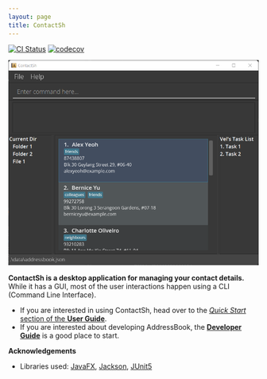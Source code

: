 ```yaml
---
layout: page
title: ContactSh
---
```


[![CI Status](https://github.com/AY2122S1-CS2103T-W10-1/tp/workflows/Java%20CI/badge.svg)](https://github.com/AY2122S1-CS2103T-W10-1/tp/actions)
[![codecov](https://codecov.io/gh/AY2122S1-CS2103T-W10-1/tp/branch/master/graph/badge.svg?token=T9J125C4VI)](https://codecov.io/gh/AY2122S1-CS2103T-W10-1/tp)

![Ui](images/Ui.png)

**ContactSh is a desktop application for managing your contact details.** While it has a GUI, most of the user interactions happen using a CLI (Command Line Interface).

* If you are interested in using ContactSh, head over to the [_Quick Start_ section of the **User Guide**](https://ay2122s1-cs2103t-w10-1.github.io/tp/UserGuide.html#quick-start).
* If you are interested about developing AddressBook, the [**Developer Guide**](https://ay2122s1-cs2103t-w10-1.github.io/tp/DeveloperGuide.html.html) is a good place to start.

**Acknowledgements**

* Libraries used: [JavaFX](https://openjfx.io/), [Jackson](https://github.com/FasterXML/jackson), [JUnit5](https://github.com/junit-team/junit5)
